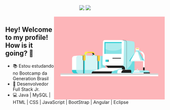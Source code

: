 

<div align="center"> 
<img src="https://img.shields.io/badge/How to reach me-E640D2?style=flat-square"/>
<a href="https://www.linkedin.com/in/andressaffs/"> <img src="https://img.shields.io/badge/Andressa Ferreira-0077B5?style=flat-square" /> </a>
</div>
<br>

<img align="right" src="https://github.com/Andressaffs/Andressaffs/raw/main/pink_computer.png" width="350"/>

## **Hey! Welcome to my profile! How is it going? 👋**

- :books: Estou estudando no Bootcamp da Generation Brasil 
- :rocket: Desenvolvedor Full Stack Jr. 
- :computer: Java | MySQL | HTML | CSS | JavaScript | BootStrap | Angular | Eclipse 

<!--
**Andressaffs/Andressaffs** is a ✨ _special_ ✨ repository because its `README.md` (this file) appears on your GitHub profile.

Here are some ideas to get you started:

- 🔭 I’m currently working on ...
- 🌱 I’m currently learning ...
- 👯 I’m looking to collaborate on ...
- 🤔 I’m looking for help with ...
- 💬 Ask me about ...
- 📫 How to reach me: ...
- 😄 Pronouns: ...
- ⚡ Fun fact: ...
-->
